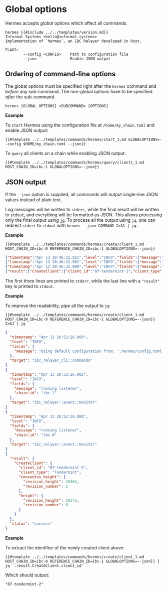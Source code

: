 # Global options

Hermes accepts _global_ options which affect all commands.

```shell
hermes {{#include ../../templates/version.md}}
Informal Systems <hello@informal.systems>
Implementation of `hermes`, an IBC Relayer developed in Rust.

FLAGS:
        --config <CONFIG>    Path to configuration file
        --json               Enable JSON output
```

## Ordering of command-line options

The global options must be specified right after the `hermes` command and _before_ any sub-command.
The non-global options have to be specified _after_ the sub-command.

```shell
hermes [GLOBAL_OPTIONS] <SUBCOMMAND> [OPTIONS]
```

__Example__

To `start` Hermes using the configuration file at `/home/my_chain.toml` and enable JSON output:

```shell
{{#template ../../templates/commands/hermes/start_1.md GLOBALOPTIONS=--config $HOME/my_chain.toml --json}}
```

To `query` all clients on a chain while enabling JSON output:

```shell
{{#template ../../templates/commands/hermes/query/clients_1.md HOST_CHAIN_ID=ibc-1 GLOBALOPTIONS=--json}}
```

## JSON output

If the `--json` option is supplied, all commands will output single-line JSON values instead of plain text.

Log messages will be written to `stderr`, while the final result will be written to `stdout`, and everything
will be formatted as JSON.
This allows processing only the final output using [`jq`](https://stedolan.github.io/jq/).
To process all the output using `jq`, one can redirect `stderr` to `stdout` with `hermes --json COMMAND 2>&1 | jq`.

__Example__

```shell
{{#template ../../templates/commands/hermes/create/client_1.md HOST_CHAIN_ID=ibc-0 REFERENCE_CHAIN_ID=ibc-1 GLOBALOPTIONS=--json}}
```

```json
{"timestamp":"Apr 13 20:46:31.921","level":"INFO","fields":{"message":"Using default configuration from: '.hermes/config.toml'"},"target":"ibc_relayer_cli::commands"}
{"timestamp":"Apr 13 20:46:31.961","level":"INFO","fields":{"message":"running listener","chain.id":"ibc-1"},"target":"ibc_relayer::event::monitor"}
{"timestamp":"Apr 13 20:46:31.989","level":"INFO","fields":{"message":"running listener","chain.id":"ibc-0"},"target":"ibc_relayer::event::monitor"}
{"result":{"CreateClient":{"client_id":"07-tendermint-1","client_type":"Tendermint","consensus_height":{"revision_height":10060,"revision_number":1},"height":{"revision_height":10072,"revision_number":0}}},"status":"success"}
```

The first three lines are printed to `stderr`, while the last line with a `"result"` key is printed to `stdout`.

__Example__

To improve the readability, pipe all the output to `jq`:

```
{{#template ../../templates/commands/hermes/create/client_1.md HOST_CHAIN_ID=ibc-0 REFERENCE_CHAIN_ID=ibc-1 GLOBALOPTIONS=--json}} 2>&1 | jq
```

```json
{
  "timestamp": "Apr 13 20:52:26.060",
  "level": "INFO",
  "fields": {
    "message": "Using default configuration from: '.hermes/config.toml'"
  },
  "target": "ibc_relayer_cli::commands"
}
{
  "timestamp": "Apr 13 20:52:26.082",
  "level": "INFO",
  "fields": {
    "message": "running listener",
    "chain.id": "ibc-1"
  },
  "target": "ibc_relayer::event::monitor"
}
{
  "timestamp": "Apr 13 20:52:26.088",
  "level": "INFO",
  "fields": {
    "message": "running listener",
    "chain.id": "ibc-0"
  },
  "target": "ibc_relayer::event::monitor"
}
{
  "result": {
    "CreateClient": {
      "client_id": "07-tendermint-5",
      "client_type": "Tendermint",
      "consensus_height": {
        "revision_height": 10364,
        "revision_number": 1
      },
      "height": {
        "revision_height": 10375,
        "revision_number": 0
      }
    }
  },
  "status": "success"
}
```

__Example__

To extract the identifier of the newly created client above:

```
{{#template ../../templates/commands/hermes/create/client_1.md HOST_CHAIN_ID=ibc-0 REFERENCE_CHAIN_ID=ibc-1 GLOBALOPTIONS=--json}} | jq '.result.CreateClient.client_id'
```

Which should output:

```
"07-tendermint-2"
```
